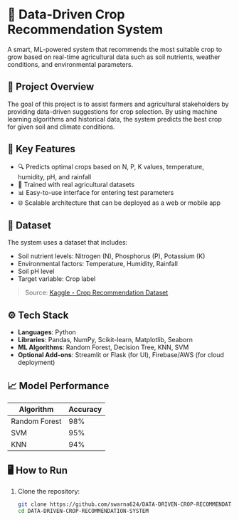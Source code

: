 # 🌾 Data-Driven Crop Recommendation System

A smart, ML-powered system that recommends the most suitable crop to grow based on real-time agricultural data such as soil nutrients, weather conditions, and environmental parameters.

## 🚀 Project Overview

The goal of this project is to assist farmers and agricultural stakeholders by providing data-driven suggestions for crop selection. By using machine learning algorithms and historical data, the system predicts the best crop for given soil and climate conditions.

## 🧠 Key Features

- 🔍 Predicts optimal crops based on N, P, K values, temperature, humidity, pH, and rainfall
- 🧪 Trained with real agricultural datasets
- 📊 Easy-to-use interface for entering test parameters
- 🌐 Scalable architecture that can be deployed as a web or mobile app

## 📂 Dataset

The system uses a dataset that includes:
- Soil nutrient levels: Nitrogen (N), Phosphorus (P), Potassium (K)
- Environmental factors: Temperature, Humidity, Rainfall
- Soil pH level
- Target variable: Crop label

> Source: [Kaggle - Crop Recommendation Dataset](https://www.kaggle.com/datasets/atharvaingle/crop-recommendation-dataset)

## ⚙️ Tech Stack

- **Languages**: Python  
- **Libraries**: Pandas, NumPy, Scikit-learn, Matplotlib, Seaborn  
- **ML Algorithms**: Random Forest, Decision Tree, KNN, SVM  
- **Optional Add-ons**: Streamlit or Flask (for UI), Firebase/AWS (for cloud deployment)

## 📈 Model Performance

| Algorithm     | Accuracy |
|---------------|----------|
| Random Forest | 98%      |
| SVM           | 95%      |
| KNN           | 94%      |

## 🖥️ How to Run

1. Clone the repository:
   ```bash
   git clone https://github.com/swarna624/DATA-DRIVEN-CROP-RECOMMENDATION-SYSTEM.git
   cd DATA-DRIVEN-CROP-RECOMMENDATION-SYSTEM
